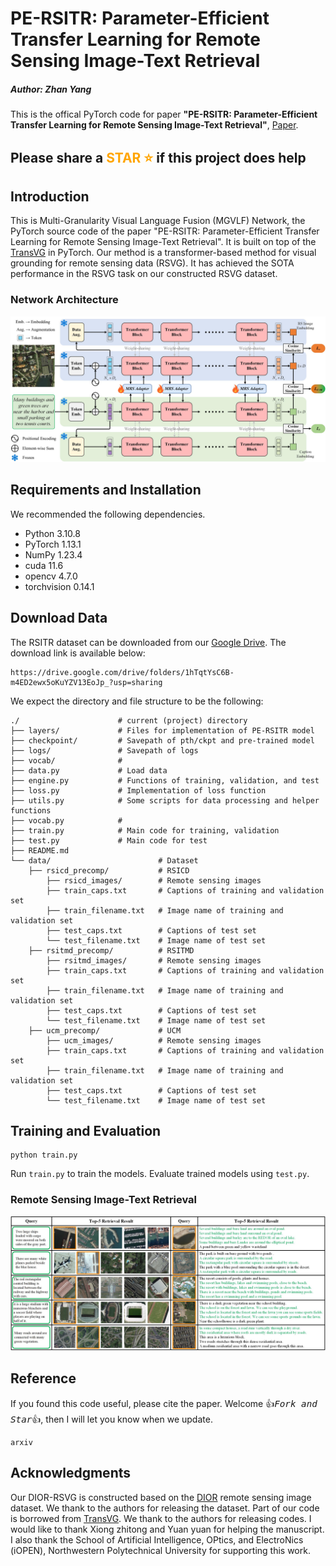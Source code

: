# PE-RSITR: Parameter-Efficient Transfer Learning for Remote Sensing Image-Text Retrieval
##### Author: Zhan Yang 
This is the offical PyTorch code for paper **"PE-RSITR: Parameter-Efficient Transfer Learning for Remote Sensing Image-Text Retrieval"**, [Paper]().

## Please share a <font color='orange'>STAR ⭐</font> if this project does help

## Introduction
This is Multi-Granularity Visual Language Fusion (MGVLF) Network, the PyTorch source code of the paper "PE-RSITR: Parameter-Efficient Transfer Learning for Remote Sensing Image-Text Retrieval". 
It is built on top of the [TransVG](https://github.com/djiajunustc/TransVG) in PyTorch. 
Our method is a transformer-based method for visual grounding for remote sensing data (RSVG). 
It has achieved the SOTA performance in the RSVG task on our constructed RSVG dataset.


### Network Architecture
<p align="middle">
    <img src="fig/model.jpg">
</p>



## Requirements and Installation
We recommended the following dependencies.
- Python 3.10.8
- PyTorch 1.13.1
- NumPy 1.23.4
- cuda 11.6
- opencv 4.7.0
- torchvision 0.14.1


## Download Data
The RSITR dataset can be downloaded from our [Google Drive](https://drive.google.com/drive/folders/1hTqtYsC6B-m4ED2ewx5oKuYZV13EoJp_?usp=sharing). The download link is available below:
```
https://drive.google.com/drive/folders/1hTqtYsC6B-m4ED2ewx5oKuYZV13EoJp_?usp=sharing
```

We expect the directory and file structure to be the following:
```
./                      # current (project) directory
├── layers/             # Files for implementation of PE-RSITR model
├── checkpoint/         # Savepath of pth/ckpt and pre-trained model
├── logs/               # Savepath of logs
├── vocab/              # 
├── data.py             # Load data
├── engine.py           # Functions of training, validation, and test
├── loss.py             # Implementation of loss function
├── utils.py            # Some scripts for data processing and helper functions 
├── vocab.py            # 
├── train.py            # Main code for training, validation
├── test.py             # Main code for test
├── README.md
└── data/                        # Dataset
    ├── rsicd_precomp/           # RSICD
        ├── rsicd_images/        # Remote sensing images
        ├── train_caps.txt       # Captions of training and validation set
        ├── train_filename.txt   # Image name of training and validation set
        ├── test_caps.txt        # Captions of test set
        └── test_filename.txt    # Image name of test set
    ├── rsitmd_precomp/          # RSITMD
        ├── rsitmd_images/       # Remote sensing images
        ├── train_caps.txt       # Captions of training and validation set
        ├── train_filename.txt   # Image name of training and validation set
        ├── test_caps.txt        # Captions of test set
        └── test_filename.txt    # Image name of test set
    ├── ucm_precomp/             # UCM
        ├── ucm_images/          # Remote sensing images
        ├── train_caps.txt       # Captions of training and validation set
        ├── train_filename.txt   # Image name of training and validation set
        ├── test_caps.txt        # Captions of test set
        └── test_filename.txt    # Image name of test set
```

## Training and Evaluation
```
python train.py
```

Run ```train.py``` to train the models.
Evaluate trained models using ```test.py```.


### Remote Sensing Image-Text Retrieval
<p align="middle">
    <img src="fig/result.jpg">
</p>


## Reference
If you found this code useful, please cite the paper. Welcome :+1:_<big>`Fork and Star`</big>_:+1:, then I will let you know when we update.
```
arxiv
```

## Acknowledgments
Our DIOR-RSVG is constructed based on the [DIOR](http://www.escience.cn/people/JunweiHan/DIOR.html) remote sensing image dataset. 
We thank to the authors for releasing the dataset. Part of our code is borrowed from [TransVG](https://github.com/djiajunustc/TransVG). 
We thank to the authors for releasing codes. I would like to thank Xiong zhitong and Yuan yuan for helping the manuscript. 
I also thank the School of Artificial Intelligence, OPtics, and ElectroNics (iOPEN), Northwestern Polytechnical University for supporting this work.
